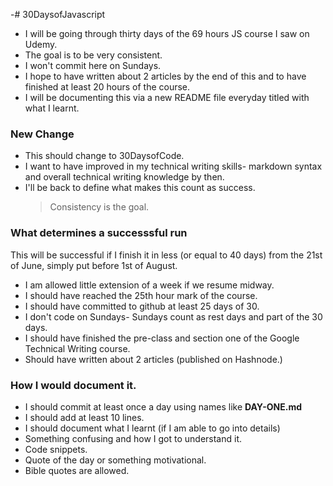 -# 30DaysofJavascript

- I will be going through thirty days of the 69 hours JS course I saw on Udemy.
- The goal is to be very consistent.
- I won't commit here on Sundays.
- I hope to have written about 2 articles by the end of this and to have finished at least 20 hours of the course.
- I will be documenting this via a new README file everyday titled with what I learnt.

### New Change

- This should change to 30DaysofCode.
- I want to have improved in my technical writing skills- markdown syntax and overall technical writing knowledge by then.
- I'll be back to define what makes this count as success.
  > Consistency is the goal.

### What determines a successsful run

This will be successful if I finish it in less (or equal to 40 days) from the 21st of June, simply put before 1st of August.

- I am allowed little extension of a week if we resume midway.
- I should have reached the 25th hour mark of the course.
- I should have committed to github at least 25 days of 30.
- I don't code on Sundays- Sundays count as rest days and part of the 30 days.
- I should have finished the pre-class and section one of the Google Technical Writing course.
- Should have written about 2 articles (published on Hashnode.)

### How I would document it.

- I should commit at least once a day using names like **DAY-ONE.md**
- I should add at least 10 lines.
- I should document what I learnt (if I am able to go into details)
- Something confusing and how I got to understand it.
- Code snippets.
- Quote of the day or something motivational.
- Bible quotes are allowed.
